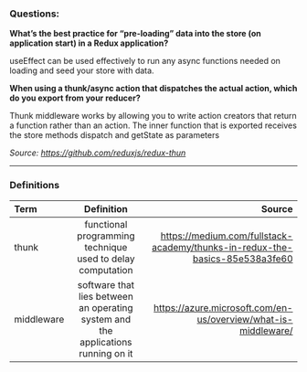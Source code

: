 ### Questions:

**What’s the best practice for “pre-loading” data into the store (on application start) in a Redux application?**

useEffect can be used effectively to run any async functions needed on loading and seed your store with data.

**When using a thunk/async action that dispatches the actual action, which do you export from your reducer?**

Thunk middleware works by allowing you to write action creators that return a function rather than an action.  The inner function that is exported receives the store methods dispatch and getState as parameters

*Source: https://github.com/reduxjs/redux-thun*

---

### Definitions

|Term|Definition|Source|
|:--|:-:|--:|
|thunk|functional programming technique used to delay computation|https://medium.com/fullstack-academy/thunks-in-redux-the-basics-85e538a3fe60|
|middleware|software that lies between an operating system and the applications running on it|https://azure.microsoft.com/en-us/overview/what-is-middleware/|

